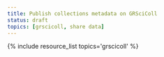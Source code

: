 ```yaml
---
title: Publish collections metadata on GRSciColl
status: draft
topics: [grscicoll, share data]
---
```


{% include resource_list topics='grscicoll' %}
